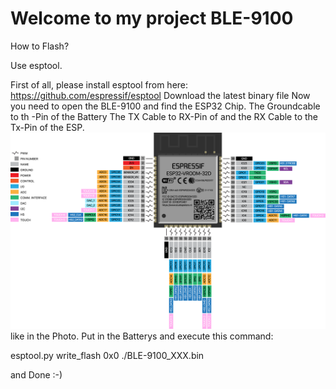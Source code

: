 # Welcome to my project BLE-9100

How to Flash?

Use esptool.

First of all, please install esptool from here: https://github.com/espressif/esptool
Download the latest binary file
Now you need to open the BLE-9100 and find the ESP32 Chip.
The Groundcable to th -Pin of the Battery
The TX Cable to RX-Pin of and the RX Cable to the Tx-Pin of the ESP.
<img src="https://raw.githubusercontent.com/AchimPieters/esp32-homekit-camera/master/Images/ESP32-VROOM-32D-PINOUT.png">
<br>
like in the Photo.
Put in the Batterys and execute this command:

esptool.py write_flash 0x0 ./BLE-9100_XXX.bin

and Done :-)
